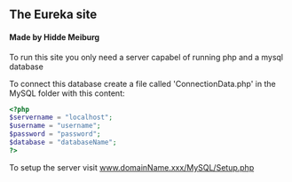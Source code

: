 ## The Eureka site 
#### Made by Hidde Meiburg 

To run this site you only need a server capabel of running php and a mysql database

To connect this database create a file called 'ConnectionData.php' in the MySQL folder with this content:

```PHP
<?php
$servername = "localhost";
$username = "username";
$password = "password";
$database = "databaseName";
?>
```

To setup the server visit www.domainName.xxx/MySQL/Setup.php
